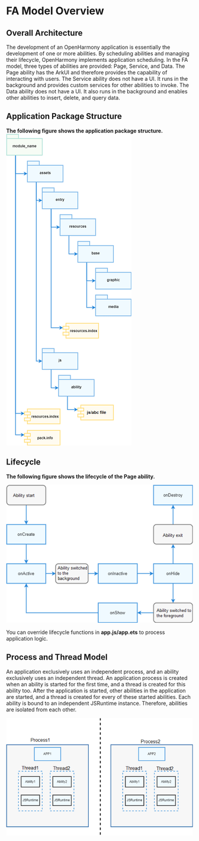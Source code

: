 # FA Model Overview

## Overall Architecture
The development of an OpenHarmony application is essentially the development of one or more abilities. By scheduling abilities and managing their lifecycle, OpenHarmony implements application scheduling. In the FA model, three types of abilities are provided: Page, Service, and Data. The Page ability has the ArkUI and therefore provides the capability of interacting with users. The Service ability does not have a UI. It runs in the background and provides custom services for other abilities to invoke. The Data ability does not have a UI. It also runs in the background and enables other abilities to insert, delete, and query data.

## Application Package Structure
**The following figure shows the application package structure.**
![fa-package-info](figures/fa-package-info.png)

## Lifecycle

**The following figure shows the lifecycle of the Page ability.**

![fa-pageAbility-lifecycle](figures/fa-pageAbility-lifecycle.png)

You can override lifecycle functions in **app.js/app.ets** to process application logic.


## Process and Thread Model
An application exclusively uses an independent process, and an ability exclusively uses an independent thread. An application process is created when an ability is started for the first time, and a thread is created for this ability too. After the application is started, other abilities in the application are started, and a thread is created for every of these started abilities. Each ability is bound to an independent JSRuntime instance. Therefore, abilities are isolated from each other.

![fa-threading-nodel](figures/fa-threading-model.png)
